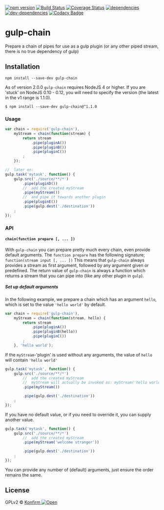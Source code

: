 [![npm version](https://badge.fury.io/js/gulp-chain.svg)](http://badge.fury.io/js/gulp-chain)
[![Build Status](https://travis-ci.org/konfirm/gulp-chain.svg?branch=master)](https://travis-ci.org/konfirm/gulp-chain)
[![Coverage Status](https://coveralls.io/repos/konfirm/gulp-chain/badge.svg?branch=master)](https://coveralls.io/r/konfirm/gulp-chain?branch=master)
[![dependencies](https://david-dm.org/konfirm/gulp-chain.svg)](https://david-dm.org/konfirm/gulp-chain#info=dependencies)
[![dev-dependencies](https://david-dm.org/konfirm/gulp-chain/dev-status.svg)](https://david-dm.org/konfirm/gulp-chain#info=devDependencies)
[![Codacy Badge](https://www.codacy.com/project/badge/4e13495f8e9d4ca0b88056b963b33bc0)](https://www.codacy.com/app/rogier/gulp-chain)

# gulp-chain
Prepare a chain of pipes for use as a gulp plugin (or any other piped stream, there is no true dependency of gulp)

## Installation

```
npm install --save-dev gulp-chain
```

As of version 2.0.0 `gulp-chain` requires NodeJS 4 or higher. If you are 'stuck' on NodeJS 0.10 - 0.12, you will need to specify the version (the latest in the v1 range is 1.1.0).

```
$ npm install --save-dev gulp-chain@^1.1.0
```


### Usage
```js
var chain = require('gulp-chain'),
	myStream = chain(function(stream) {
		return stream
			.pipe(pluginA())
			.pipe(pluginB())
			.pipe(pluginC())
		;
	});

//  later on:
gulp.task('mytask', function() {
	gulp.src('./source/**/*')
		.pipe(pluginD())
		//  add the created myStream
		.pipe(myStream())
		//  and pipe it towards another plugin
		.pipe(pluginE())
		.pipe(gulp.dest('./destination'))
	;
});
```

### API
#### `chain(function prepare [, ... ])`
With `gulp-chain` you can prepare pretty much every chain, even provide default arguments.
The `function prepare` has the following signature; `function(stream input [, ... ])`
This means that `gulp-chain` always provides a stream as first argument, followed by any argument given or predefined.
The return value of `gulp-chain` is always a function which returns a stream that you can pipe into (like any other plugin in `gulp`).

##### Set up default arguments
In the following example, we prepare a chain which has an argument `hello`, which is set to the value `'hello world'` by default.
```js
var chain = require('gulp-chain'),
	myStream = chain(function(stream, hello) {
		return stream
			.pipe(pluginA())
			.pipe(pluginB(hello))
			.pipe(pluginC())
		;
	}, 'hello world');
```

If the `myStream`-'plugin' is used without any arguments, the value of `hello` will contain `'hello world'`
```js
gulp.task('mytask', function() {
	gulp.src('./source/**/*')
		//  add the created myStream
		//  myStream will actually be invoked as: myStream('hello world')
		.pipe(myStream())  

		.pipe(gulp.dest('./destination'))
	;
});
```

If you have no default value, or if you need to override it, you can supply another value.
```js
gulp.task('mytask', function() {
	gulp.src('./source/**/*')
		//  add the created myStream
		.pipe(myStream('welcome stranger'))  

		.pipe(gulp.dest('./destination'))
	;
});
```

You can provide any number of (default) arguments, just ensure the order remains the same.


## License
GPLv2 © [Konfirm ![Open](https://kon.fm/open.svg)](//kon.fm/site)
